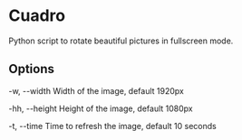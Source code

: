 # Cuadro

Python script to rotate beautiful pictures in fullscreen mode.

## Options

-w, --width
    Width of the image, default 1920px

-hh, --height
    Height of the image, default 1080px

-t, --time
    Time to refresh the image, default 10 seconds
